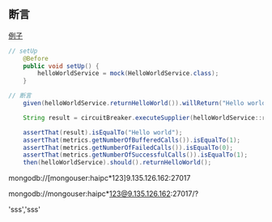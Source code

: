 
## 断言

[例子](https://github.com/resilience4j/resilience4j/blob/ae4df8321b645fe0177638e3d3865daf3fd5bf1c/resilience4j-circuitbreaker/src/test/java/io/github/resilience4j/circuitbreaker/CircuitBreakerTest.java)
```java
// setUp
    @Before
    public void setUp() {
        helloWorldService = mock(HelloWorldService.class);
    }

// 断言
    given(helloWorldService.returnHelloWorld()).willReturn("Hello world");

    String result = circuitBreaker.executeSupplier(helloWorldService::returnHelloWorld);

    assertThat(result).isEqualTo("Hello world");
    assertThat(metrics.getNumberOfBufferedCalls()).isEqualTo(1);
    assertThat(metrics.getNumberOfFailedCalls()).isEqualTo(0);
    assertThat(metrics.getNumberOfSuccessfulCalls()).isEqualTo(1);
    then(helloWorldService).should().returnHelloWorld();
```

mongodb://[mongouser:haipc*123]9.135.126.162:27017

mongodb://mongouser:haipc*123@9.135.126.162:27017/?


'sss','sss'